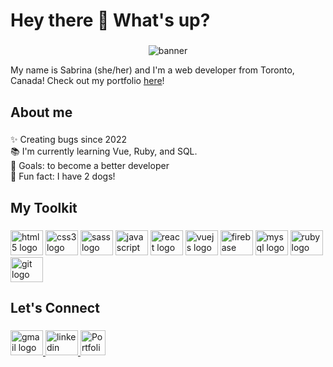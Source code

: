<h1 align="left">Hey there 👋 What's up?</h1>

###

<p align="center" width="100%">
  <img src="https://drive.google.com/uc?id=176Q4rrP6jQ4455h7tOK0YUjfPXBrKF9F" alt="banner">
</p>
<p align="left">My name is Sabrina (she/her) and I'm a web developer from Toronto, Canada! Check out my portfolio <a href ="https://sabrinaistheman.com/" target="_blank" rel="noopener noreferrer">here</a>!</p>

###

<h2 align="left">About me</h2>

###

<p align="left">✨ Creating bugs since 2022<br>📚 I'm currently learning Vue, Ruby, and SQL.<br>🎯 Goals: to become a better developer<br>🎲 Fun fact: I have 2 dogs!

###

<h2 align="left">My Toolkit</h2>

###

<div align="left">
  <img src="https://cdn.jsdelivr.net/gh/devicons/devicon/icons/html5/html5-original.svg" height="40" width="52" alt="html5 logo"  />
  <img src="https://cdn.jsdelivr.net/gh/devicons/devicon/icons/css3/css3-original.svg" height="40" width="52" alt="css3 logo"  />
  <img src="https://cdn.jsdelivr.net/gh/devicons/devicon/icons/sass/sass-original.svg" height="40" width="52" alt="sass logo"  />
  <img src="https://cdn.jsdelivr.net/gh/devicons/devicon/icons/javascript/javascript-original.svg" height="40" width="52" alt="javascript logo"  />
  <img src="https://cdn.jsdelivr.net/gh/devicons/devicon/icons/react/react-original.svg" height="40" width="52" alt="react logo"  />
  <img src="https://cdn.jsdelivr.net/gh/devicons/devicon/icons/vuejs/vuejs-original.svg" height="40" width="52" alt="vuejs logo"  />
  <img src="https://cdn.jsdelivr.net/gh/devicons/devicon/icons/firebase/firebase-plain.svg" height="40" width="52" alt="firebase logo"  />
  <img src="https://cdn.jsdelivr.net/gh/devicons/devicon/icons/mysql/mysql-original.svg" height="40" width="52" alt="mysql logo"  />
  <img src="https://cdn.jsdelivr.net/gh/devicons/devicon/icons/ruby/ruby-original.svg" height="40" width="52" alt="ruby logo"  />
  <img src="https://cdn.jsdelivr.net/gh/devicons/devicon/icons/git/git-original.svg" height="40" width="52" alt="git logo"  />
</div>

###

<h2 align="left">Let's Connect</h2>

###

<div align="left">
  <a href="mailto:sabrinaistheman315@gmail.com" target="_blank" rel="noopener noreferrer">
    <img src="https://raw.githubusercontent.com/maurodesouza/profile-readme-generator/master/src/assets/icons/social/gmail/default.svg" width="52" height="40" alt="gmail logo"  />
  </a>
  <a href="https://www.linkedin.com/in/sabrinaistheman/" target="_blank" rel="noopener noreferrer">
    <img src="https://raw.githubusercontent.com/maurodesouza/profile-readme-generator/master/src/assets/icons/social/linkedin/default.svg" width="52" height="40" alt="linkedin logo"  />
  </a>
  <a href="https://www.sabrinaistheman.com/" target="_blank" rel="noopener noreferrer">
    <img src="https://vectorified.com/images/sky-icon-37.png" width="40" height="40" alt="Portfolio"  />
  </a>
</div>

###
